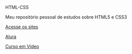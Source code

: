 <p>HTML-CSS</p>

<p>Meu repositório pessoal de estudos sobre HTML5 e CSS3</p>


<div>
    <p><a href="https://erickpedrosa.github.io/HTML-CSS/index.html">Acesse os sites</a></p>
    <p><a href="Alura/aluraSumario.html">Alura<a></p>
    <p><a href="CEV/cevSumario.html">Curso em Vídeo<a></p>
</div>
